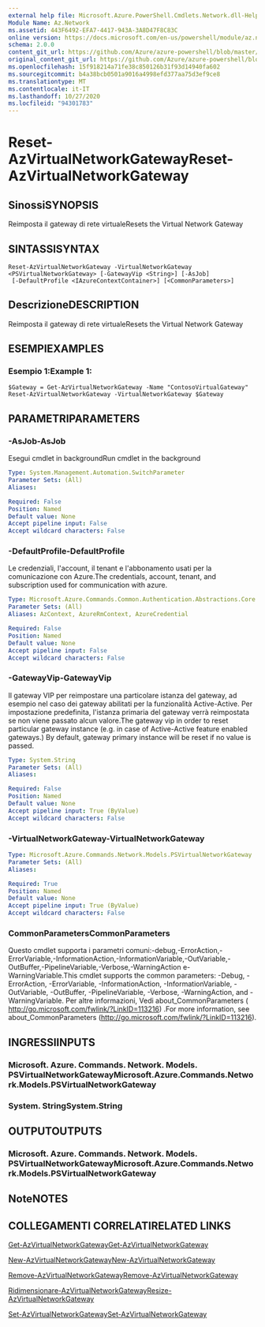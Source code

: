 ```yaml
---
external help file: Microsoft.Azure.PowerShell.Cmdlets.Network.dll-Help.xml
Module Name: Az.Network
ms.assetid: 443F6492-EFA7-4417-943A-3A8D47F8C83C
online version: https://docs.microsoft.com/en-us/powershell/module/az.network/reset-azvirtualnetworkgateway
schema: 2.0.0
content_git_url: https://github.com/Azure/azure-powershell/blob/master/src/Network/Network/help/Reset-AzVirtualNetworkGateway.md
original_content_git_url: https://github.com/Azure/azure-powershell/blob/master/src/Network/Network/help/Reset-AzVirtualNetworkGateway.md
ms.openlocfilehash: 15f918214a71fe38c850126b31f93d14940fa602
ms.sourcegitcommit: b4a38bcb0501a9016a4998efd377aa75d3ef9ce8
ms.translationtype: MT
ms.contentlocale: it-IT
ms.lasthandoff: 10/27/2020
ms.locfileid: "94301783"
---
```

# <span data-ttu-id="22bf0-101">Reset-AzVirtualNetworkGateway</span><span class="sxs-lookup"><span data-stu-id="22bf0-101">Reset-AzVirtualNetworkGateway</span></span>

## <span data-ttu-id="22bf0-102">Sinossi</span><span class="sxs-lookup"><span data-stu-id="22bf0-102">SYNOPSIS</span></span>
<span data-ttu-id="22bf0-103">Reimposta il gateway di rete virtuale</span><span class="sxs-lookup"><span data-stu-id="22bf0-103">Resets the Virtual Network Gateway</span></span>

## <span data-ttu-id="22bf0-104">SINTASSI</span><span class="sxs-lookup"><span data-stu-id="22bf0-104">SYNTAX</span></span>

```
Reset-AzVirtualNetworkGateway -VirtualNetworkGateway <PSVirtualNetworkGateway> [-GatewayVip <String>] [-AsJob]
 [-DefaultProfile <IAzureContextContainer>] [<CommonParameters>]
```

## <span data-ttu-id="22bf0-105">Descrizione</span><span class="sxs-lookup"><span data-stu-id="22bf0-105">DESCRIPTION</span></span>
<span data-ttu-id="22bf0-106">Reimposta il gateway di rete virtuale</span><span class="sxs-lookup"><span data-stu-id="22bf0-106">Resets the Virtual Network Gateway</span></span>

## <span data-ttu-id="22bf0-107">ESEMPI</span><span class="sxs-lookup"><span data-stu-id="22bf0-107">EXAMPLES</span></span>

### <span data-ttu-id="22bf0-108">Esempio 1:</span><span class="sxs-lookup"><span data-stu-id="22bf0-108">Example 1:</span></span>
```
$Gateway = Get-AzVirtualNetworkGateway -Name "ContosoVirtualGateway"
Reset-AzVirtualNetworkGateway -VirtualNetworkGateway $Gateway
```

## <span data-ttu-id="22bf0-109">PARAMETRI</span><span class="sxs-lookup"><span data-stu-id="22bf0-109">PARAMETERS</span></span>

### <span data-ttu-id="22bf0-110">-AsJob</span><span class="sxs-lookup"><span data-stu-id="22bf0-110">-AsJob</span></span>
<span data-ttu-id="22bf0-111">Esegui cmdlet in background</span><span class="sxs-lookup"><span data-stu-id="22bf0-111">Run cmdlet in the background</span></span>

```yaml
Type: System.Management.Automation.SwitchParameter
Parameter Sets: (All)
Aliases:

Required: False
Position: Named
Default value: None
Accept pipeline input: False
Accept wildcard characters: False
```

### <span data-ttu-id="22bf0-112">-DefaultProfile</span><span class="sxs-lookup"><span data-stu-id="22bf0-112">-DefaultProfile</span></span>
<span data-ttu-id="22bf0-113">Le credenziali, l'account, il tenant e l'abbonamento usati per la comunicazione con Azure.</span><span class="sxs-lookup"><span data-stu-id="22bf0-113">The credentials, account, tenant, and subscription used for communication with azure.</span></span>

```yaml
Type: Microsoft.Azure.Commands.Common.Authentication.Abstractions.Core.IAzureContextContainer
Parameter Sets: (All)
Aliases: AzContext, AzureRmContext, AzureCredential

Required: False
Position: Named
Default value: None
Accept pipeline input: False
Accept wildcard characters: False
```

### <span data-ttu-id="22bf0-114">-GatewayVip</span><span class="sxs-lookup"><span data-stu-id="22bf0-114">-GatewayVip</span></span>
<span data-ttu-id="22bf0-115">Il gateway VIP per reimpostare una particolare istanza del gateway, ad esempio nel caso dei gateway abilitati per la funzionalità Active-Active. Per impostazione predefinita, l'istanza primaria del gateway verrà reimpostata se non viene passato alcun valore.</span><span class="sxs-lookup"><span data-stu-id="22bf0-115">The gateway vip in order to reset particular gateway instance (e.g. in case of Active-Active feature enabled gateways.) By default, gateway primary instance will be reset if no value is passed.</span></span>

```yaml
Type: System.String
Parameter Sets: (All)
Aliases:

Required: False
Position: Named
Default value: None
Accept pipeline input: True (ByValue)
Accept wildcard characters: False
```

### <span data-ttu-id="22bf0-116">-VirtualNetworkGateway</span><span class="sxs-lookup"><span data-stu-id="22bf0-116">-VirtualNetworkGateway</span></span>
```yaml
Type: Microsoft.Azure.Commands.Network.Models.PSVirtualNetworkGateway
Parameter Sets: (All)
Aliases:

Required: True
Position: Named
Default value: None
Accept pipeline input: True (ByValue)
Accept wildcard characters: False
```

### <span data-ttu-id="22bf0-117">CommonParameters</span><span class="sxs-lookup"><span data-stu-id="22bf0-117">CommonParameters</span></span>
<span data-ttu-id="22bf0-118">Questo cmdlet supporta i parametri comuni:-debug,-ErrorAction,-ErrorVariable,-InformationAction,-InformationVariable,-OutVariable,-OutBuffer,-PipelineVariable,-Verbose,-WarningAction e-WarningVariable.</span><span class="sxs-lookup"><span data-stu-id="22bf0-118">This cmdlet supports the common parameters: -Debug, -ErrorAction, -ErrorVariable, -InformationAction, -InformationVariable, -OutVariable, -OutBuffer, -PipelineVariable, -Verbose, -WarningAction, and -WarningVariable.</span></span> <span data-ttu-id="22bf0-119">Per altre informazioni, Vedi about_CommonParameters ( http://go.microsoft.com/fwlink/?LinkID=113216) .</span><span class="sxs-lookup"><span data-stu-id="22bf0-119">For more information, see about_CommonParameters (http://go.microsoft.com/fwlink/?LinkID=113216).</span></span>

## <span data-ttu-id="22bf0-120">INGRESSI</span><span class="sxs-lookup"><span data-stu-id="22bf0-120">INPUTS</span></span>

### <span data-ttu-id="22bf0-121">Microsoft. Azure. Commands. Network. Models. PSVirtualNetworkGateway</span><span class="sxs-lookup"><span data-stu-id="22bf0-121">Microsoft.Azure.Commands.Network.Models.PSVirtualNetworkGateway</span></span>

### <span data-ttu-id="22bf0-122">System. String</span><span class="sxs-lookup"><span data-stu-id="22bf0-122">System.String</span></span>

## <span data-ttu-id="22bf0-123">OUTPUT</span><span class="sxs-lookup"><span data-stu-id="22bf0-123">OUTPUTS</span></span>

### <span data-ttu-id="22bf0-124">Microsoft. Azure. Commands. Network. Models. PSVirtualNetworkGateway</span><span class="sxs-lookup"><span data-stu-id="22bf0-124">Microsoft.Azure.Commands.Network.Models.PSVirtualNetworkGateway</span></span>

## <span data-ttu-id="22bf0-125">Note</span><span class="sxs-lookup"><span data-stu-id="22bf0-125">NOTES</span></span>

## <span data-ttu-id="22bf0-126">COLLEGAMENTI CORRELATI</span><span class="sxs-lookup"><span data-stu-id="22bf0-126">RELATED LINKS</span></span>

[<span data-ttu-id="22bf0-127">Get-AzVirtualNetworkGateway</span><span class="sxs-lookup"><span data-stu-id="22bf0-127">Get-AzVirtualNetworkGateway</span></span>](./Get-AzVirtualNetworkGateway.md)

[<span data-ttu-id="22bf0-128">New-AzVirtualNetworkGateway</span><span class="sxs-lookup"><span data-stu-id="22bf0-128">New-AzVirtualNetworkGateway</span></span>](./New-AzVirtualNetworkGateway.md)

[<span data-ttu-id="22bf0-129">Remove-AzVirtualNetworkGateway</span><span class="sxs-lookup"><span data-stu-id="22bf0-129">Remove-AzVirtualNetworkGateway</span></span>](./Remove-AzVirtualNetworkGateway.md)

[<span data-ttu-id="22bf0-130">Ridimensionare-AzVirtualNetworkGateway</span><span class="sxs-lookup"><span data-stu-id="22bf0-130">Resize-AzVirtualNetworkGateway</span></span>](./Resize-AzVirtualNetworkGateway.md)

[<span data-ttu-id="22bf0-131">Set-AzVirtualNetworkGateway</span><span class="sxs-lookup"><span data-stu-id="22bf0-131">Set-AzVirtualNetworkGateway</span></span>](./Set-AzVirtualNetworkGateway.md)
